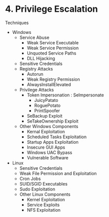 # 4. Privilege Escalation
Techniques

*   Windows
    *   Service Abuse
        *   Weak Service Executable 
        *   Weak Service Permission
        *   Unquoted Service Paths
        *   DLL Hijacking
    *   Sensitive Credentials
    *   Registry Attacks
        *   Autorun
        *   Weak Registry Permission
        *   AlwaysInstallElevated
    *   Privilege Attacks
        *   Token Impersonation : SeImpersonate
            *   JuicyPatato
            *   RoguePotato
            *   PrintSpoofer
        *   SeBackup Exploit
        *   SeTakeOwnership Exploit
    *   Other Windows Components
        *   Kernal Exploitation
        *   Scheduled Tasks Exploitation
        *   Startup Apps Exploitation
        *   Insecure GUI Apps
        *   Windows UAC Bypass
        *   Vulnerable Software
*   Linux
    *   Sensitive Credentials
    *   Weak File Permission and Exploitation
    *   Cron Jobs
    *   SUID/SGID Executables
    *   Sudo Exploitation
    *   Other Linux Components
        *   Kernel Exploitation
        *   Service Exploits
        *   NFS Exploitation